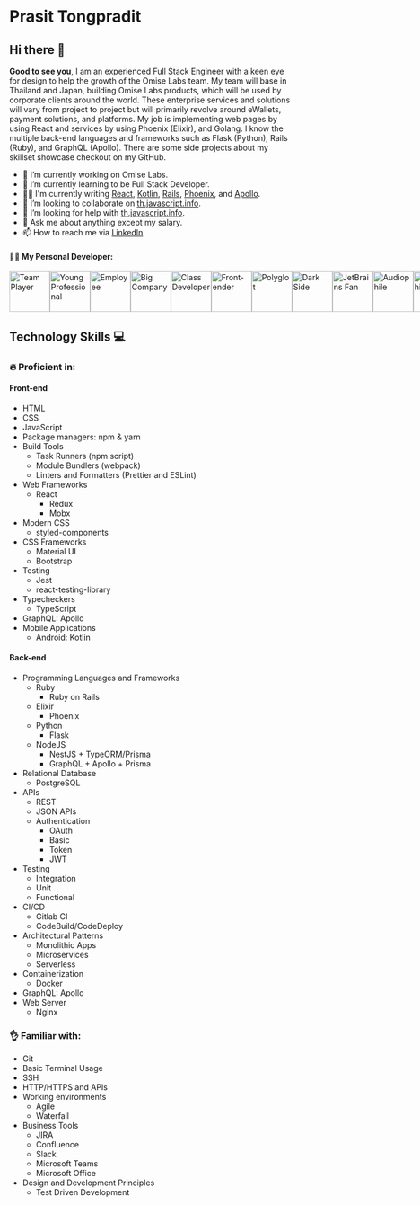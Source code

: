 # Prasit Tongpradit
## Hi there 👋

**Good to see you**, I am an experienced Full Stack Engineer with a keen eye for design to help the growth of the Omise Labs team. My team will base in Thailand and Japan, building Omise Labs products, which will be used by corporate clients around the world. These enterprise services and solutions will vary from project to project but will primarily revolve around eWallets, payment solutions, and platforms. My job is implementing web pages by using React and services by using Phoenix (Elixir), and Golang. I know the multiple back-end languages and frameworks such as Flask (Python), Rails (Ruby), and GraphQL (Apollo). There are some side projects about my skillset showcase checkout on my GitHub. 


- 🔭 I’m currently working on Omise Labs.
- 🌱 I’m currently learning to be Full Stack Developer.
- ✍🏻 I'm currently writing [React](https://github.com/facebook/react), [Kotlin](https://github.com/JetBrains/kotlin), [Rails](https://github.com/rails/rails), [Phoenix](https://github.com/phoenixframework/phoenix), and [Apollo](https://github.com/apollographql/apollo-client).
- 👯 I’m looking to collaborate on [th.javascript.info](https://github.com/javascript-tutorial/th.javascript.info).
- 🤔 I’m looking for help with [th.javascript.info](https://github.com/javascript-tutorial/th.javascript.info).
- 💬 Ask me about anything except my salary.
- 📫 How to reach me via [LinkedIn](https://www.linkedin.com/in/prasit-tongpradit/).


#### 👨‍💻 My Personal Developer:

<div style="display: flex;">
  <img src="https://resources.jetbrains.com/storage/infographics/images/dv-2020/badge_team_player.svg" width="72" alt="Team Player">
  <img src="https://resources.jetbrains.com/storage/infographics/images/dv-2020/badge_young_professional.svg" width="72" alt="Young Professional">
  <img src="https://resources.jetbrains.com/storage/infographics/images/dv-2020/badge_employee.svg" width="72" alt="Employee">
  <img src="https://resources.jetbrains.com/storage/infographics/images/dv-2020/badge_big_company.svg" width="72" alt="Big Company">
  <img src="https://resources.jetbrains.com/storage/infographics/images/dv-2020/badge_class_developer.svg" width="72" alt="Class Developer">
  <img src="https://resources.jetbrains.com/storage/infographics/images/dv-2020/badge_front-ender.svg" width="72" alt="Front-ender">
  <img src="https://resources.jetbrains.com/storage/infographics/images/dv-2020/badge_polyglot.svg" width="72" alt="Polyglot">
  <img src="https://resources.jetbrains.com/storage/infographics/images/dv-2020/badge_dark_side.svg" width="72" alt="Dark Side">
  <img src="https://resources.jetbrains.com/storage/infographics/images/dv-2020/badge_jb_fan.svg" width="72" alt="JetBrains Fan">
  <img src="https://resources.jetbrains.com/storage/infographics/images/dv-2020/badge_audiophile.svg" width="72" alt="Audiophile">
  <img src="https://resources.jetbrains.com/storage/infographics/images/dv-2020/badge_bibliophile.svg" width="72" alt="Bibliophile">
  <img src="https://resources.jetbrains.com/storage/infographics/images/dv-2020/badge_gamer.svg" width="72" alt="Gamer">
</div>


## Technology Skills 💻

### 🔥 Proficient in:

#### Front-end

- HTML
- CSS
- JavaScript
- Package managers: npm & yarn
- Build Tools
  - Task Runners (npm script)
  - Module Bundlers (webpack)
  - Linters and Formatters (Prettier and ESLint)
- Web Frameworks
  - React
    - Redux
    - Mobx
- Modern CSS
  - styled-components
- CSS Frameworks
  - Material UI
  - Bootstrap
- Testing
  - Jest
  - react-testing-library
- Typecheckers
  - TypeScript
- GraphQL: Apollo
- Mobile Applications
  - Android: Kotlin

#### Back-end

- Programming Languages and Frameworks
  - Ruby
    - Ruby on Rails
  - Elixir
    - Phoenix
  - Python
    - Flask
  - NodeJS
    - NestJS + TypeORM/Prisma
    - GraphQL + Apollo + Prisma
- Relational Database
  - PostgreSQL
- APIs
  - REST
  - JSON APIs
  - Authentication
    - OAuth
    - Basic
    - Token
    - JWT
- Testing
  - Integration
  - Unit
  - Functional
- CI/CD
  - Gitlab CI
  - CodeBuild/CodeDeploy
- Architectural Patterns
  - Monolithic Apps
  - Microservices
  - Serverless
- Containerization
  - Docker
- GraphQL: Apollo
- Web Server
  - Nginx
  
### 👌 Familiar with:

- Git
- Basic Terminal Usage
- SSH
- HTTP/HTTPS and APIs
- Working environments
  - Agile
  - Waterfall
- Business Tools
  - JIRA
  - Confluence
  - Slack
  - Microsoft Teams
  - Microsoft Office
- Design and Development Principles
  - Test Driven Development

<!--
**EpicHigh/Epichigh** is a ✨ _special_ ✨ repository because its `README.md` (this file) appears on your GitHub profile.

Here are some ideas to get you started:

- 🔭 I’m currently working on ...
- 🌱 I’m currently learning ...
- 👯 I’m looking to collaborate on ...
- 🤔 I’m looking for help with ...
- 💬 Ask me about ...
- 📫 How to reach me: ...
- 😄 Pronouns: ...
- ⚡ Fun fact: ...
-->
